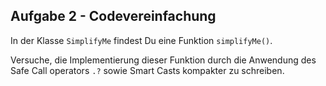 ## Aufgabe 2 - Codevereinfachung
In der Klasse `SimplifyMe` findest Du eine Funktion `simplifyMe()`.

Versuche, die Implementierung dieser Funktion durch die Anwendung des Safe Call operators `.?` sowie Smart Casts kompakter zu schreiben.